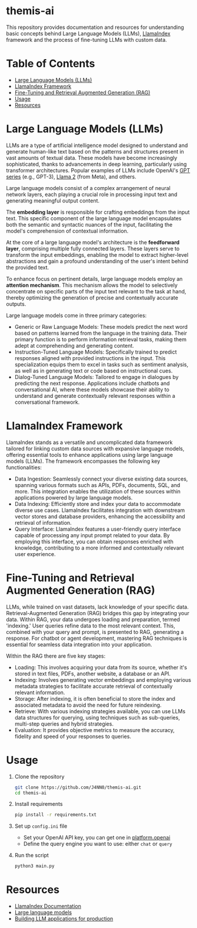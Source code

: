 # themis-ai

This repository provides documentation and resources for understanding basic concepts behind Large Language Models (LLMs), [LlamaIndex](https://www.llamaindex.ai/) framework and  the process of fine-tuning LLMs with custom data.

# Table of Contents

- [Large Language Models (LLMs)](#large-language-models-llms)
- [LlamaIndex Framework](#llamaindex-framework)
- [Fine-Tuning and Retrieval Augmented Generation (RAG)](#fine-tuning-and-retrieval-augmented-generation-rag)
- [Usage](#usage)
- [Resources](#resources)

# Large Language Models (LLMs)

LLMs are a type of artificial intelligence model designed to understand and generate human-like text based on the patterns and structures present in vast amounts of textual data. These models have become increasingly sophisticated, thanks to advancements in deep learning, particularly using transformer architectures. Popular examples of LLMs include OpenAI's [GPT series](https://chat.openai.com/) (e.g., GPT-3), [Llama 2](https://ai.meta.com/llama/) (from Meta), and others. 

Large language models consist of a complex arrangement of neural network layers, each playing a crucial role in processing input text and generating meaningful output content. 

The **embedding layer** is responsible for crafting embeddings from the input text. This specific component of the large language model encapsulates both the semantic and syntactic nuances of the input, facilitating the model's comprehension of contextual information.

At the core of a large language model's architecture is the **feedforward layer**, comprising multiple fully connected layers. These layers serve to transform the input embeddings, enabling the model to extract higher-level abstractions and gain a profound understanding of the user's intent behind the provided text.

To enhance focus on pertinent details, large language models employ an **attention mechanism**. This mechanism allows the model to selectively concentrate on specific parts of the input text relevant to the task at hand, thereby optimizing the generation of precise and contextually accurate outputs.

Large language models come in three primary categories:
- Generic or Raw Language Models: These models predict the next word based on patterns learned from the language in the training data. Their primary function is to perform information retrieval tasks, making them adept at comprehending and generating content.
- Instruction-Tuned Language Models: Specifically trained to predict responses aligned with provided instructions in the input. This specialization equips them to excel in tasks such as sentiment analysis, as well as in generating text or code based on instructional cues.
- Dialog-Tuned Language Models: Tailored to engage in dialogues by predicting the next response. Applications include chatbots and conversational AI, where these models showcase their ability to understand and generate contextually relevant responses within a conversational framework.

# LlamaIndex Framework

LlamaIndex stands as a versatile and uncomplicated data framework tailored for linking custom data sources with expansive language models, offering essential tools to enhance applications using large language models (LLMs). The framework encompasses the following key functionalities:
- Data Ingestion: Seamlessly connect your diverse existing data sources, spanning various formats such as APIs, PDFs, documents, SQL, and more. This integration enables the utilization of these sources within applications powered by large language models.
- Data Indexing: Efficiently store and index your data to accommodate diverse use cases. LlamaIndex facilitates integration with downstream vector stores and database providers, enhancing the accessibility and retrieval of information.
- Query Interface: LlamaIndex features a user-friendly query interface capable of processing any input prompt related to your data. By employing this interface, you can obtain responses enriched with knowledge, contributing to a more informed and contextually relevant user experience.

# Fine-Tuning and Retrieval Augmented Generation (RAG)

LLMs, while trained on vast datasets, lack knowledge of your specific data. Retrieval-Augmented Generation (RAG) bridges this gap by integrating your data. Within RAG, your data undergoes loading and preparation, termed 'indexing.' User queries refine data to the most relevant context. This, combined with your query and prompt, is presented to RAG, generating a response. For chatbot or agent development, mastering RAG techniques is essential for seamless data integration into your application.

Within the RAG there are five key stages:
- Loading: This involves acquiring your data from its source, whether it's stored in text files, PDFs, another website, a database or an API.
- Indexing: Involves generating vector embeddings and employing various metadata strategies to facilitate accurate retrieval of contextually relevant information.
- Storage: After indexing, it is often beneficial to store the index and associated metadata to avoid the need for future reindexing.
- Retrieve: With various indexing strategies available, you can use LLMs data structures for querying, using techniques such as sub-queries, multi-step queries and hybrid strategies.
- Evaluation: It provides objective metrics to measure the accuracy, fidelity and speed of your responses to queries.

# Usage

1. Clone the repository

    ```bash
    git clone https://github.com/J4NN0/themis-ai.git
    cd themis-ai
    ```

2. Install requirements

    ```bash
    pip install -r requirements.txt
    ```

3. Set up `config.ini` file
   - Set your OpenAI API key, you can get one in [platform.openai](https://platform.openai.com/api-keys)
   - Define the query engine you want to use: either `chat` or `query`

4. Run the script

    ```bash
    python3 main.py
    ```

# Resources

- [LlamaIndex Documentation](https://docs.llamaindex.ai/en/stable/index.html#)
- [Large language models](https://seantrott.substack.com/p/large-language-models-explained)
- [Building LLM applications for production](https://huyenchip.com/2023/04/11/llm-engineering.html)
